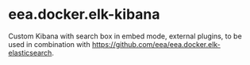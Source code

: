 # eea.docker.elk-kibana

Custom Kibana with search box in embed mode, external plugins, to be used in combination with https://github.com/eea/eea.docker.elk-elasticsearch.
